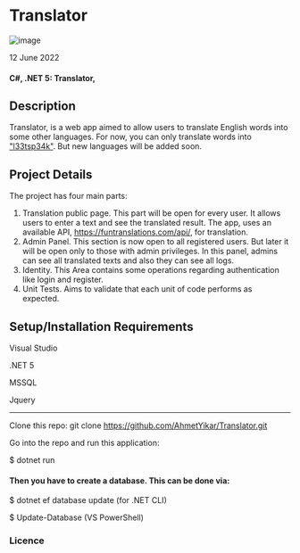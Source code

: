# Translator
![image](https://user-images.githubusercontent.com/58369826/173206661-8771a820-3739-4087-a165-e9b5a7037952.png)

12 June 2022

#### C#, .NET 5: Translator, 

## Description
Translator, is a web app aimed to allow users to translate English words into some other languages. For now, you can only translate words into ["l33tsp34k"](https://en.wikipedia.org/wiki/Leet).
But new languages will be added soon.

## Project Details

The project has four main parts:

1. Translation public page. This part will be open for every user. It allows users to enter a text and see the translated result. The app, uses an available API, https://funtranslations.com/api/, for translation.
2. Admin Panel. This section is now open to all registered users. But later it will be open only to those with admin privileges. In this panel, admins can see all translated texts and also they can see all logs.
3. Identity. This Area contains some operations regarding authentication like login and register. 
4. Unit Tests. Aims to validate that each unit of code performs as expected.

## Setup/Installation Requirements

Visual Studio

.NET 5

MSSQL

Jquery

----

Clone this repo: git clone https://github.com/AhmetYikar/Translator.git

Go into the repo and run this application:

$ dotnet run

#### Then you have to create a database. This can be done via:

$ dotnet ef database update (for .NET CLI)

$ Update-Database (VS PowerShell)

### Licence


